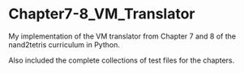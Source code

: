 # Chapter7-8_VM_Translator

My implementation of the VM translator from Chapter 7 and 8 of the nand2tetris curriculum in Python. 

Also included the complete collections of test files for the chapters.
